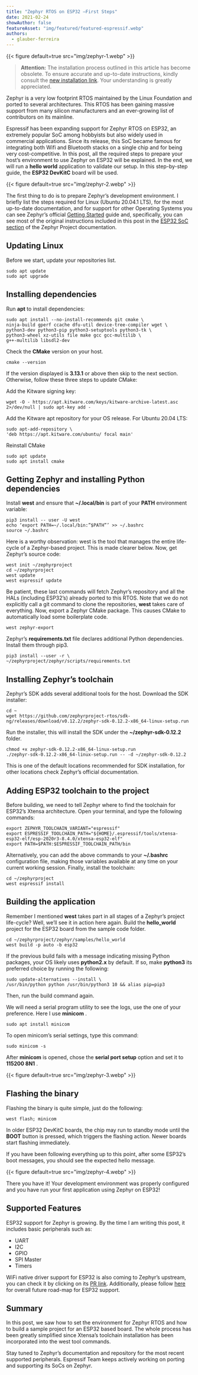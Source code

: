 ```yaml
---
title: "Zephyr RTOS on ESP32 —First Steps"
date: 2021-02-24
showAuthor: false
featureAsset: "img/featured/featured-espressif.webp"
authors:
  - glauber-ferreira
---
```

{{< figure
    default=true
    src="img/zephyr-1.webp"
    >}}

> __Attention:__  The installation process outlined in this article has become obsolete. To ensure accurate and up-to-date instructions, kindly consult the [new installation link](https://docs.zephyrproject.org/latest/develop/getting_started/index.html). Your understanding is greatly appreciated.

Zephyr is a very low footprint RTOS maintained by the Linux Foundation and ported to several architectures. This RTOS has been gaining massive support from many silicon manufacturers and an ever-growing list of contributors on its mainline.

Espressif has been expanding support for Zephyr RTOS on ESP32, an extremely popular SoC among hobbyists but also widely used in commercial applications. Since its release, this SoC became famous for integrating both Wifi and Bluetooth stacks on a single chip and for being very cost-competitive. In this post, all the required steps to prepare your host’s environment to use Zephyr on ESP32 will be explained. In the end, we will run a __hello world__  application to validate our setup. In this step-by-step guide, the __ESP32 DevKitC__  board will be used.

{{< figure
    default=true
    src="img/zephyr-2.webp"
    >}}

The first thing to do is to prepare Zephyr’s development environment. I briefly list the steps required for Linux (Ubuntu 20.04.1 LTS), for the most up-to-date documentation, and for support for other Operating Systems you can see Zephyr’s official [Getting Started](https://docs.zephyrproject.org/latest/getting_started/index.html) guide and, specifically, you can see most of the original instructions included in this post in the [ESP32 SoC section](https://docs.zephyrproject.org/latest/boards/espressif/index.html) of the Zephyr Project documentation.

## Updating Linux

Before we start, update your repositories list.

```
sudo apt update
sudo apt upgrade
```

## Installing dependencies

Run __apt__  to install dependencies:

```
sudo apt install --no-install-recommends git cmake \
ninja-build gperf ccache dfu-util device-tree-compiler wget \
python3-dev python3-pip python3-setuptools python3-tk \
python3-wheel xz-utils file make gcc gcc-multilib \
g++-multilib libsdl2-dev
```

Check the __CMake__  version on your host.

```
cmake --version
```

If the version displayed is __3.13.1__  or above then skip to the next section. Otherwise, follow these three steps to update CMake:

Add the Kitware signing key:

```
wget -O - https://apt.kitware.com/keys/kitware-archive-latest.asc 2>/dev/null | sudo apt-key add -
```

Add the Kitware apt repository for your OS release. For Ubuntu 20.04 LTS:

```
sudo apt-add-repository \
'deb https://apt.kitware.com/ubuntu/ focal main'
```

Reinstall CMake

```
sudo apt update
sudo apt install cmake
```

## Getting Zephyr and installing Python dependencies

Install __west__ and ensure that __~/.local/bin__  is part of your __PATH__  environment variable:

```
pip3 install -- user -U west
echo ‘export PATH=~/.local/bin:”$PATH”’ >> ~/.bashrc
source ~/.bashrc
```

Here is a worthy observation: west is the tool that manages the entire life-cycle of a Zephyr-based project. This is made clearer below. Now, get Zephyr’s source code:

```
west init ~/zephyrproject
cd ~/zephyrproject
west update
west espressif update
```

Be patient, these last commands will fetch Zephyr’s repository and all the HALs (including ESP32’s) already ported to this RTOS. Note that we do not explicitly call a git command to clone the repositories, __west__  takes care of everything. Now, export a Zephyr CMake package. This causes CMake to automatically load some boilerplate code.

```
west zephyr-export
```

Zephyr’s __requirements.txt__  file declares additional Python dependencies. Install them through pip3.

```
pip3 install --user -r \
~/zephyrproject/zephyr/scripts/requirements.txt
```

## Installing Zephyr’s toolchain

Zephyr’s SDK adds several additional tools for the host. Download the SDK installer:

```
cd ~
wget https://github.com/zephyrproject-rtos/sdk-ng/releases/download/v0.12.2/zephyr-sdk-0.12.2-x86_64-linux-setup.run
```

Run the installer, this will install the SDK under the __~/zephyr-sdk-0.12.2__  folder.

```
chmod +x zephyr-sdk-0.12.2-x86_64-linux-setup.run
./zephyr-sdk-0.12.2-x86_64-linux-setup.run -- -d ~/zephyr-sdk-0.12.2
```

This is one of the default locations recommended for SDK installation, for other locations check Zephyr’s official documentation.

## Adding ESP32 toolchain to the project

Before building, we need to tell Zephyr where to find the toolchain for ESP32’s Xtensa architecture. Open your terminal, and type the following commands:

```
export ZEPHYR_TOOLCHAIN_VARIANT="espressif"
export ESPRESSIF_TOOLCHAIN_PATH="${HOME}/.espressif/tools/xtensa-esp32-elf/esp-2020r3-8.4.0/xtensa-esp32-elf"
export PATH=$PATH:$ESPRESSIF_TOOLCHAIN_PATH/bin
```

Alternatively, you can add the above commands to your __~/.bashrc__  configuration file, making those variables available at any time on your current working session. Finally, install the toolchain:

```
cd ~/zephyrproject
west espressif install
```

## Building the application

Remember I mentioned __west__  takes part in all stages of a Zephyr’s project life-cycle? Well, we’ll see it in action here again. Build the __hello_world__  project for the ESP32 board from the sample code folder.

```
cd ~/zephyrproject/zephyr/samples/hello_world
west build -p auto -b esp32
```

If the previous build fails with a message indicating missing Python packages, your OS likely uses __python2.x__ by default. If so, make __python3__  its preferred choice by running the following:

```
sudo update-alternatives --install \
/usr/bin/python python /usr/bin/python3 10 && alias pip=pip3
```

Then, run the build command again.

We will need a serial program utility to see the logs, use the one of your preference. Here I use __minicom__ .

```
sudo apt install minicom
```

To open minicom’s serial settings, type this command:

```
sudo minicom -s
```

After __minicom__  is opened, chose the __serial port setup__  option and set it to __115200 8N1__ .

{{< figure
    default=true
    src="img/zephyr-3.webp"
    >}}

## Flashing the binary

Flashing the binary is quite simple, just do the following:

```
west flash; minicom
```

In older ESP32 DevKitC boards, the chip may run to standby mode until the __BOOT__  button is pressed, which triggers the flashing action. Newer boards start flashing immediately.

If you have been following everything up to this point, after some ESP32’s boot messages, you should see the expected hello message.

{{< figure
    default=true
    src="img/zephyr-4.webp"
    >}}

There you have it! Your development environment was properly configured and you have run your first application using Zephyr on ESP32!

## Supported Features

ESP32 support for Zephyr is growing. By the time I am writing this post, it includes basic peripherals such as:

- UART
- I2C
- GPIO
- SPI Master
- Timers

WiFi native driver support for ESP32 is also coming to Zephyr’s upstream, you can check it by clicking on its [PR link](https://github.com/zephyrproject-rtos/zephyr/pull/32081). Additionally, please follow [here](https://github.com/zephyrproject-rtos/zephyr/issues/29394) for overall future road-map for ESP32 support.

## Summary

In this post, we saw how to set the environment for Zephyr RTOS and how to build a sample project for an ESP32 based board. The whole process has been greatly simplified since Xtensa’s toolchain installation has been incorporated into the west tool commands.

Stay tuned to Zephyr’s documentation and repository for the most recent supported peripherals. Espressif Team keeps actively working on porting and supporting its SoCs on Zephyr.
